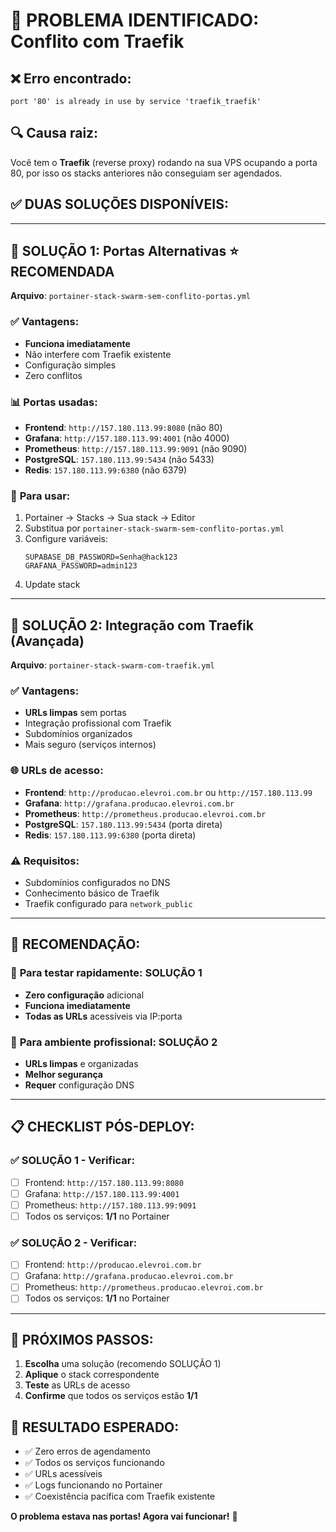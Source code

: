 # 🎯 PROBLEMA IDENTIFICADO: Conflito com Traefik

## ❌ **Erro encontrado:**
```
port '80' is already in use by service 'traefik_traefik'
```

## 🔍 **Causa raiz:**
Você tem o **Traefik** (reverse proxy) rodando na sua VPS ocupando a porta 80, por isso os stacks anteriores não conseguiam ser agendados.

## ✅ **DUAS SOLUÇÕES DISPONÍVEIS:**

---

## 🥇 **SOLUÇÃO 1: Portas Alternativas** ⭐ **RECOMENDADA**

**Arquivo**: `portainer-stack-swarm-sem-conflito-portas.yml`

### ✅ **Vantagens:**
- **Funciona imediatamente**
- Não interfere com Traefik existente
- Configuração simples
- Zero conflitos

### 📊 **Portas usadas:**
- **Frontend**: `http://157.180.113.99:8080` (não 80)
- **Grafana**: `http://157.180.113.99:4001` (não 4000)
- **Prometheus**: `http://157.180.113.99:9091` (não 9090)
- **PostgreSQL**: `157.180.113.99:5434` (não 5433)
- **Redis**: `157.180.113.99:6380` (não 6379)

### 🚀 **Para usar:**
1. Portainer → Stacks → Sua stack → Editor
2. Substitua por `portainer-stack-swarm-sem-conflito-portas.yml`
3. Configure variáveis:
   ```
   SUPABASE_DB_PASSWORD=Senha@hack123
   GRAFANA_PASSWORD=admin123
   ```
4. Update stack

---

## 🥈 **SOLUÇÃO 2: Integração com Traefik** (Avançada)

**Arquivo**: `portainer-stack-swarm-com-traefik.yml`

### ✅ **Vantagens:**
- **URLs limpas** sem portas
- Integração profissional com Traefik
- Subdomínios organizados
- Mais seguro (serviços internos)

### 🌐 **URLs de acesso:**
- **Frontend**: `http://producao.elevroi.com.br` ou `http://157.180.113.99`
- **Grafana**: `http://grafana.producao.elevroi.com.br`
- **Prometheus**: `http://prometheus.producao.elevroi.com.br`
- **PostgreSQL**: `157.180.113.99:5434` (porta direta)
- **Redis**: `157.180.113.99:6380` (porta direta)

### ⚠️ **Requisitos:**
- Subdomínios configurados no DNS
- Conhecimento básico de Traefik
- Traefik configurado para `network_public`

---

## 🎯 **RECOMENDAÇÃO:**

### 🥇 **Para testar rapidamente**: SOLUÇÃO 1
- **Zero configuração** adicional
- **Funciona imediatamente**
- **Todas as URLs** acessíveis via IP:porta

### 🥈 **Para ambiente profissional**: SOLUÇÃO 2
- **URLs limpas** e organizadas
- **Melhor segurança**
- **Requer** configuração DNS

---

## 📋 **CHECKLIST PÓS-DEPLOY:**

### ✅ **SOLUÇÃO 1 - Verificar:**
- [ ] Frontend: `http://157.180.113.99:8080`
- [ ] Grafana: `http://157.180.113.99:4001`
- [ ] Prometheus: `http://157.180.113.99:9091`
- [ ] Todos os serviços: **1/1** no Portainer

### ✅ **SOLUÇÃO 2 - Verificar:**
- [ ] Frontend: `http://producao.elevroi.com.br`
- [ ] Grafana: `http://grafana.producao.elevroi.com.br`
- [ ] Prometheus: `http://prometheus.producao.elevroi.com.br`
- [ ] Todos os serviços: **1/1** no Portainer

---

## 🚀 **PRÓXIMOS PASSOS:**

1. **Escolha** uma solução (recomendo SOLUÇÃO 1)
2. **Aplique** o stack correspondente
3. **Teste** as URLs de acesso
4. **Confirme** que todos os serviços estão **1/1**

## 🎉 **RESULTADO ESPERADO:**

- ✅ Zero erros de agendamento
- ✅ Todos os serviços funcionando
- ✅ URLs acessíveis
- ✅ Logs funcionando no Portainer
- ✅ Coexistência pacífica com Traefik existente

**O problema estava nas portas! Agora vai funcionar!** 🚀 